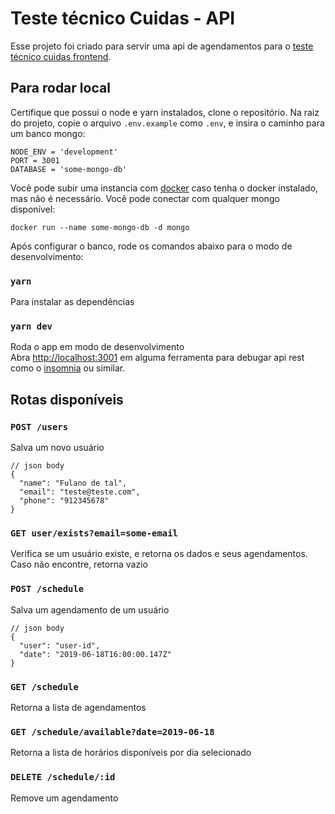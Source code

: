 # Teste técnico Cuidas - API

Esse projeto foi criado para servir uma api de agendamentos para
o [teste técnico cuidas frontend](https://github.com/raphaellopes/cuidas-frontend).

## Para rodar local

Certifique que possui o node e yarn instalados, clone o repositório.
Na raiz do projeto, copie o arquivo `.env.example` como `.env`, e insira o caminho 
para um banco mongo:

```
NODE_ENV = 'development'
PORT = 3001
DATABASE = 'some-mongo-db'
```

Você pode subir uma instancia com [docker](https://hub.docker.com/_/mongo) 
caso tenha o docker instalado, mas não é necessário. Você pode conectar com 
qualquer mongo disponível:
```
docker run --name some-mongo-db -d mongo
```

Após configurar o banco, rode os comandos abaixo para o modo de desenvolvimento:

### `yarn`

Para instalar as dependências

### `yarn dev`

Roda o app em modo de desenvolvimento<br>
Abra [http://localhost:3001](http://localhost:3001) em alguma ferramenta
para debugar api rest como o [insomnia](https://insomnia.rest/) ou
similar.


## Rotas disponíveis

### `POST /users`

Salva um novo usuário

```
// json body
{
  "name": "Fulano de tal",
  "email": "teste@teste.com",
  "phone": "912345678"
}
```

### `GET user/exists?email=some-email`

Verifica se um usuário existe, e retorna os dados e seus agendamentos. 
Caso não encontre, retorna vazio

### `POST /schedule`

Salva um agendamento de um usuário

```
// json body
{
  "user": "user-id",
  "date": "2019-06-18T16:00:00.147Z"
}
```

### `GET /schedule`

Retorna a lista de agendamentos

### `GET /schedule/available?date=2019-06-18`

Retorna a lista de horários disponíveis por dia selecionado

### `DELETE /schedule/:id`

Remove um agendamento
